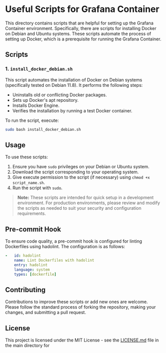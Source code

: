# Useful Scripts for Grafana Container

This directory contains scripts that are helpful for setting up the Grafana Container environment. Specifically, there are scripts for installing Docker on Debian and Ubuntu systems. These scripts automate the process of setting up Docker, which is a prerequisite for running the Grafana Container.

## Scripts

### 1. `install_docker_debian.sh`

This script automates the installation of Docker on Debian systems (specifically tested on Debian 11.8). It performs the following steps:

- Uninstalls old or conflicting Docker packages.
- Sets up Docker's apt repository.
- Installs Docker Engine.
- Verifies the installation by running a test Docker container.

To run the script, execute:

```bash
sudo bash install_docker_debian.sh
```

## Usage

To use these scripts:

1. Ensure you have `sudo` privileges on your Debian or Ubuntu system.
1. Download the script corresponding to your operating system.
1. Give execute permission to the script (if necessary) using `chmod +x script_name.sh`.
1. Run the script with `sudo`.

> **Note:** These scripts are intended for quick setup in a development environment.
> For production environments, please review and modify the scripts as needed to suit your security and configuration requirements.

## Pre-commit Hook

To ensure code quality, a pre-commit hook is configured for linting Dockerfiles using hadolint. The configuration is as follows:

```yaml
-   id: hadolint
    name: Lint Dockerfiles with hadolint
    entry: hadolint
    language: system
    types: [dockerfile]
```

## Contributing

Contributions to improve these scripts or add new ones are welcome. Please follow the standard process of forking the repository, making your changes, and submitting a pull request.

## License

This project is licensed under the MIT License - see the [LICENSE.md](LICENSE.md) file in the main directory for
